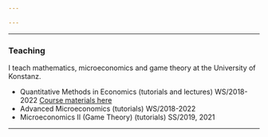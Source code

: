 ```yaml
---

---
```


***

### Teaching

I teach mathematics, microeconomics and game theory at the University of Konstanz. 

 - Quantitative Methods in Economics (tutorials and lectures) WS/2018-2022 [Course materials here](https://cloud.uni-konstanz.de/index.php/s/W3i6W8CTwHcjyaa)
 - Advanced Microeconomics (tutorials) WS/2018-2022
 - Microeconomics II (Game Theory) (tutorials) SS/2019, 2021


***
